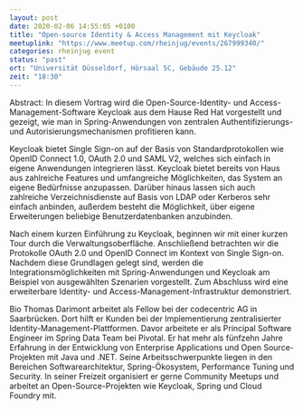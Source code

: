 ```yaml
---
layout: post
date: 2020-02-06 14:55:05 +0100
title: "Open-source Identity & Access Management mit Keycloak"
meetuplink: "https://www.meetup.com/rheinjug/events/267999340/"
categories: rheinjug event
status: "past"
ort: "Universität Düsseldorf, Hörsaal 5C, Gebäude 25.12"
zeit: "18:30"
---
```


Abstract:
In diesem Vortrag wird die Open-Source-Identity- und Access-Management-Software Keycloak aus dem Hause Red Hat vorgestellt und gezeigt, wie man in Spring-Anwendungen von zentralen Authentifizierungs- und Autorisierungsmechanismen profitieren kann.
 
Keycloak bietet Single Sign-on auf der Basis von Standardprotokollen wie OpenID Connect 1.0, OAuth 2.0 und SAML V2, welches sich einfach in eigene Anwendungen integrieren lässt. Keycloak bietet bereits von Haus aus zahlreiche Features und umfangreiche Möglichkeiten, das System an eigene Bedürfnisse anzupassen. Darüber hinaus lassen sich auch zahlreiche Verzeichnisdienste auf Basis von LDAP oder Kerberos sehr einfach anbinden, außerdem besteht die Möglichkeit, über eigene Erweiterungen beliebige Benutzerdatenbanken anzubinden.
 
Nach einem kurzen Einführung zu Keycloak, beginnen wir mit einer kurzen Tour durch die Verwaltungsoberfläche. Anschließend betrachten wir die Protokolle OAuth 2.0 und OpenID Connect im Kontext von Single Sign-on. Nachdem diese Grundlagen gelegt sind, werden die Integrationsmöglichkeiten mit Spring-Anwendungen und Keycloak am Beispiel von ausgewählten Szenarien vorgestellt. Zum Abschluss wird eine erweiterbare Identity- und Access-Management-Infrastruktur demonstriert.
 
Bio
Thomas Darimont arbeitet als Fellow bei der codecentric AG in Saarbrücken. Dort hilft er Kunden bei der Implementierung zentralisierter Identity-Management-Plattformen. Davor arbeitete er als Principal Software Engineer im Spring Data Team bei Pivotal.
Er hat mehr als fünfzehn Jahre Erfahrung in der Entwicklung von Enterprise Applications und Open Source-Projekten mit Java und .NET. Seine Arbeitsschwerpunkte liegen in den Bereichen Softwarearchitektur, Spring-Ökosystem, Performance Tuning und Security. In seiner Freizeit organisiert er gerne Community Meetups und arbeitet an Open-Source-Projekten wie Keycloak, Spring und Cloud Foundry mit.
 
